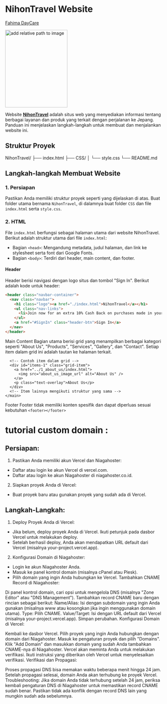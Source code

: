 # NihonTravel Website

[Fahima DayCare](https://www.fahimadaycare.site/)

<a href="https://www.fahimadaycare.site/" target="_blank">
<img src="../images/readme_picture/fahimadaycare_log.jpeg" alt="add relative path to image" 
width="200" height='250'/>
</a>

Website [**NihonTravel**](https://www.fahimadaycare.site/) adalah situs web yang menyediakan informasi tentang berbagai layanan dan produk yang terkait dengan perjalanan ke Jepang. Panduan ini menjelaskan langkah-langkah untuk membuat dan menjalankan website ini.

## Struktur Proyek

NihonTravel/
├── index.html
├── CSS/
│ └── style.css
└── README.md

## Langkah-langkah Membuat Website

### 1. Persiapan

Pastikan Anda memiliki struktur proyek seperti yang dijelaskan di atas. Buat folder utama bernama `NihonTravel`, di dalamnya buat folder `CSS` dan file `index.html` serta `style.css`.

### 2. HTML

File `index.html` berfungsi sebagai halaman utama dari website NihonTravel. Berikut adalah struktur utama dari file `index.html`:

- Bagian `<head>`: Mengandung metadata, judul halaman, dan link ke stylesheet serta font dari Google Fonts.
- Bagian `<body>`: Terdiri dari header, main content, dan footer.

#### Header

Header berisi navigasi dengan logo situs dan tombol "Sign In". Berikut adalah kode untuk header:

```html
<header class="navbar-container">
  <nav class="navbar">
    <h1 class="logo"><a href="./index.html">NihonTravel</a></h1>
    <ul class="nav-links">
      <li>Join now for an extra 10% Cash Back on purchases made in your first 7 days.*</li>
    </ul>
    <a href="#SignIn" class="header-btn">Sign In</a>
  </nav>
</header>
```

Main Content
Bagian utama berisi grid yang menampilkan berbagai kategori seperti "About Us", "Products", "Services", "Gallery", dan "Contact". Setiap item dalam grid ini adalah tautan ke halaman terkait.

```<main class="grid-container">
  <!-- Contoh item dalam grid -->
  <div id="items-1" class="grid-item">
    <a href="../1_about_us/index.html">
      <img src="about_us_image_url" alt="About Us" />
    </a>
    <p class="text-overlay">About Us</p>
  </div>
  <!-- Item lainnya mengikuti struktur yang sama -->
</main>
```

Footer
Footer tidak memiliki konten spesifik dan dapat diperluas sesuai kebutuhan
`<footer></footer>`

# tutorial custom domain :

## Persiapan:

1. Pastikan Anda memiliki akun Vercel dan Niagahoster:

- Daftar atau login ke akun Vercel di vercel.com.
- Daftar atau login ke akun Niagahoster di niagahoster.co.id.

2. Siapkan proyek Anda di Vercel:

- Buat proyek baru atau gunakan proyek yang sudah ada di Vercel.

## Langkah-Langkah:

1. Deploy Proyek Anda di Vercel:

- Jika belum, deploy proyek Anda di Vercel. Ikuti petunjuk pada dasbor Vercel untuk melakukan deploy.
- Setelah berhasil deploy, Anda akan mendapatkan URL default dari Vercel (misalnya your-project.vercel.app).

2. Konfigurasi Domain di Niagahoster:

- Login ke akun Niagahoster Anda.
- Masuk ke panel kontrol domain (misalnya cPanel atau Plesk).
- Pilih domain yang ingin Anda hubungkan ke Vercel.
  Tambahkan CNAME Record di Niagahoster:

Di panel kontrol domain, cari opsi untuk mengelola DNS (misalnya "Zone Editor" atau "DNS Management").
Tambahkan record CNAME baru dengan rincian sebagai berikut:
Name/Alias: Isi dengan subdomain yang ingin Anda gunakan (misalnya www atau kosongkan jika ingin menggunakan domain utama).
Type: Pilih CNAME.
Value/Target: Isi dengan URL default dari Vercel (misalnya your-project.vercel.app).
Simpan perubahan.
Konfigurasi Domain di Vercel:

Kembali ke dasbor Vercel.
Pilih proyek yang ingin Anda hubungkan dengan domain dari Niagahoster.
Masuk ke pengaturan proyek dan pilih "Domains".
Klik "Add Domain" dan masukkan domain yang sudah Anda tambahkan CNAME-nya di Niagahoster.
Vercel akan meminta Anda untuk melakukan verifikasi. Ikuti instruksi yang diberikan oleh Vercel untuk menyelesaikan verifikasi.
Verifikasi dan Propagasi:

Proses propagasi DNS bisa memakan waktu beberapa menit hingga 24 jam.
Setelah propagasi selesai, domain Anda akan terhubung ke proyek Vercel.
Troubleshooting:
Jika domain Anda tidak terhubung setelah 24 jam, periksa kembali pengaturan DNS di Niagahoster untuk memastikan record CNAME sudah benar.
Pastikan tidak ada konflik dengan record DNS lain yang mungkin sudah ada sebelumnya.
